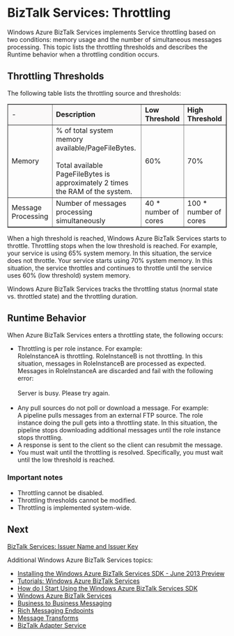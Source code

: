 <properties linkid="throttling" urlDisplayName="BizTalk Services: Throttling" pageTitle="BizTalk Services: Throttling" metaKeywords="Get started Azure biztalk services, throttling, Azure unstructured data" metaDescription="Describes BizTalk Services: Throttling, including when a role instance throttles." metaCanonical="http://www.windowsazure.com/en-us/manage/services/biztalk-services/throttling" umbracoNaviHide="0" disqusComments="1" writer="mandia" editor="susanjo" manager="paulettm" /> 

<div chunk="../chunks/biztalk-services-left-nav.md"/> 

# BizTalk Services: Throttling

Windows Azure BizTalk Services implements Service throttling based on two conditions: memory usage and the number of simultaneous messages processing. This topic lists the throttling thresholds and describes the Runtime behavior when a throttling condition occurs.


## Throttling Thresholds

The following table lists the throttling source and thresholds:


<table border="1">

<tr bgcolor="FAF9F9">
        <td>-</td>
        <td><strong>Description</strong></td>
        <td><strong>Low Threshold</strong></td>
        <td><strong>High Threshold</strong></td>
</tr>
    <tr>
        <td>Memory</td>
        <td>% of total system memory available/PageFileBytes. 
<br/><br/>
Total available PageFileBytes is approximately 2 times the RAM of the system.</td>
        <td>60%</td>
        <td>70%</td>
    </tr>
    <tr>
        <td>Message Processing</td>
        <td>Number of messages processing simultaneously</td>
        <td>40 * number of cores</td>
        <td>100 * number of cores</td>
    </tr>
</table>

When a high threshold is reached, Windows Azure BizTalk Services starts to throttle. Throttling stops when the low threshold is reached. For example, your service is using 65% system memory. In this situation, the service does not throttle. Your service starts using 70% system memory. In this situation, the service throttles and continues to throttle until the service uses 60% (low threshold) system memory.

Windows Azure BizTalk Services tracks the throttling status (normal state vs. throttled state) and the throttling duration.


## Runtime Behavior

When Azure BizTalk Services enters a throttling state, the following occurs:

- Throttling is per role instance. For example:<br/>
RoleInstanceA is throttling. RoleInstanceB is not throttling. In this situation, messages in RoleInstanceB are processed as expected. Messages in RoleInstanceA are discarded and fail with the following error:<br/><br/>
Server is busy. Please try again.<br/><br/>
- Any pull sources do not poll or download a message. For example:<br/>
A pipeline pulls messages from an external FTP source. The role instance doing the pull gets into a throttling state. In this situation, the pipeline stops downloading additional messages until the role instance stops throttling.
- A response is sent to the client so the client can resubmit the message.
- You must wait until the throttling is resolved. Specifically, you must wait until the low threshold is reached.

### Important notes
- Throttling cannot be disabled.
- Throttling thresholds cannot be modified.
- Throttling is implemented system-wide.

## Next

[BizTalk Services: Issuer Name and Issuer Key](http://go.microsoft.com/fwlink/p/?LinkID=303941)

Additional Windows Azure BizTalk Services topics:

-  [Installing the Windows Azure BizTalk Services SDK - June 2013 Preview](http://go.microsoft.com/fwlink/p/?LinkID=241589)<br/>
-  [Tutorials: Windows Azure BizTalk Services](http://go.microsoft.com/fwlink/p/?LinkID=236944)<br/>
-  [How do I Start Using the Windows Azure BizTalk Services SDK](http://go.microsoft.com/fwlink/p/?LinkID=302335)<br/>
-  [Windows Azure BizTalk Services](http://go.microsoft.com/fwlink/p/?LinkID=303664)<br/>
-  [Business to Business Messaging](http://go.microsoft.com/fwlink/p/?LinkID=303670)<br/>
-  [Rich Messaging Endpoints](http://go.microsoft.com/fwlink/p/?LinkID=303671)<br/>
-  [Message Transforms](http://go.microsoft.com/fwlink/p/?LinkID=303672)<br/>
-  [BizTalk Adapter Service](http://go.microsoft.com/fwlink/p/?LinkID=303673)<br/>
